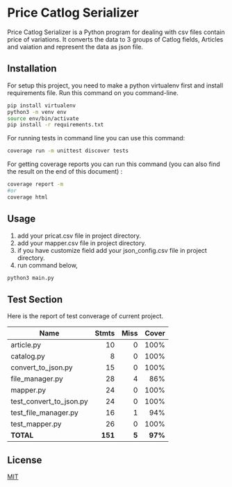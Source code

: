 # Price Catlog Serializer

Price Catlog Serializer is a Python program for dealing with csv files contain price of variations. It converts the data to 3 groups of Catlog fields, Articles and vaiation and represent the data as json file.

## Installation

For setup this project, you need to make a python virtualenv first and install requirements file. Run this command on you command-line.

```bash
pip install virtualenv
python3 -m venv env
source env/bin/activate
pip install -r requirements.txt
```

For running tests in command line you can use this command:

```bash
coverage run -m unittest discover tests
```

For getting coverage reports you can run this command (you can also find the result on the end of this document) :
```bash
coverage report -m
#or
coverage html
```


## Usage
1. add your pricat.csv file in project directory.
2. add your mapper.csv file in project directory.
3. if you have customize field add your json_config.csv file in project directory.
4. run command below,

```bash
python3 main.py
```

## Test Section
Here is the report of test converage of current project.

| Name                       |    Stmts |     Miss |   Cover |
|--------------------------- | -------: | -------: | ------: |
| article.py                 |       10 |        0 |    100% |
| catalog.py                 |        8 |        0 |    100% |
| convert\_to\_json.py       |       15 |        0 |    100% |
| file\_manager.py           |       28 |        4 |     86% |
| mapper.py                  |       24 |        0 |    100% |
| test\_convert\_to\_json.py |       24 |        0 |    100% |
| test\_file\_manager.py     |       16 |        1 |     94% |
| test\_mapper.py            |       26 |        0 |    100% |
|                  **TOTAL** |  **151** |    **5** | **97%** |

## License

[MIT](https://choosealicense.com/licenses/mit/)